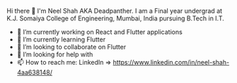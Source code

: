 Hi there 👋
I'm Neel Shah AKA Deadpanther. I am a Final year undergrad at K.J. Somaiya College of Engineering, Mumbai, India pursuing B.Tech in I.T.

- 🔭 I’m currently working on React and Flutter applications
- 🌱 I’m currently learning Flutter
- 👯 I’m looking to collaborate on Flutter
- 🤔 I’m looking for help with 
- 📫 How to reach me: LinkedIn => https://www.linkedin.com/in/neel-shah-4aa638148/

